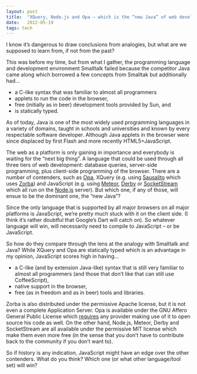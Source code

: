 ```yaml
---
layout: post
title:  "XQuery, Node.js and Opa – which is the “new Java” of web development?"
date:   2012-05-19
tags: tech
---
```


I know it’s dangerous to draw conclusions from analogies, but what are we supposed to learn from, if not from the past?

This was before my time, but from what I gather, the programming language and development environment Smalltalk failed because the competitor Java came along which borrowed a few concepts from Smalltak but additionally had…

-   a C-like syntax that was familiar to almost all programmers
-   applets to run the code in the browser,
-   free (initially as in beer) development tools provided by Sun, and
-   is statically typed.

As of today, Java is one of the most widely used programming languages in a variety of domains, taught in schools and universities and known by every respectable software developer. Although Java applets in the browser were since displaced by first Flash and more recently HTML5+JavaScript.

The web as a platform is only gaining in importance and everybody is waiting for the “next big thing”. A language that could be used through all three tiers of web development: database queries, server-side programming, plus client-side programming of the browser. There are a number of contenders, such as [Opa](http://opalang.org/), XQuery (e.g. using [Sausalito](http://www.28msec.com) which uses [Zorba](http://www.zorba-xquery.com/)) and JavaScript (e.g. using [Meteor](http://meteor.com/), [Derby](http://derbyjs.com/) or [SocketStream](http://www.socketstream.org/) which all run on the [Node.js](http://www.nodejs.org) server). But which one, if any of those, will ensue to be the dominant one, the “new Java”?

Since the only language that is supported by all major browsers on all major platforms is JavaScript, we’re pretty much stuck with it on the client side. (I think it’s rather doubtful that Google’s Dart will catch on). So whatever language will win, will necessarily need to compile to JavaScript – or be JavaScript.

So how do they compare through the lens at the analogy with Smalltalk and Java? While XQuery and Opa are statically typed which is an advantage in my opinion, JavaScript scores high in having…

-   a C-like (and by extension Java-like) syntax that is still very familiar to almost all programmers (and those that don’t like that can still use CoffeeScript),
-   native support in the browser,
-   free (as in freedom and as in beer) tools and libraries.

Zorba is also distributed under the permissive Apache license, but it is not even a complete Application Server. Opa is available under the GNU Affero General Public License which [requires](http://news.ycombinator.com/item?id=2925609) any provider making use of it to open source his code as well. On the other hand, Node.js, Meteor, Derby and SocketStream are all available under the permissive MIT license which make them even more free (in the sense that you don’t have to contribute back to the community if you don’t want to).

So if history is any indication, JavaScript might have an edge over the other contenders. What do you think? Which one (or what other language/tool set) will win?

